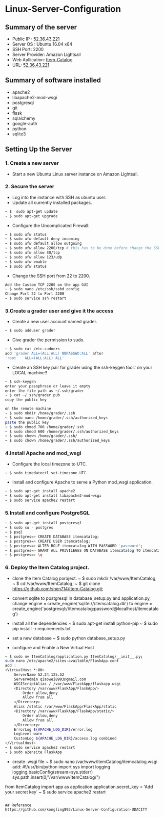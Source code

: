 # Linux-Server-Configuration 


## Summary of the server 
- Public IP : [52.36.43.221](104.131.87.6)
- Server OS : Ubuntu 16.04 x64
- SSH Port: 2200
- Server Provider:  Amazon Lightsail
- Web Apllication: [Item-Catalog](https://github.com/shen714/Item-Catalog)
- URL: [52.36.43.221](104.131.87.6)


## Summary of software installed
- apache2
- libapache2-mod-wsgi
- postgresql
- git
- flask
- sqlalchemy
- google-auth
- python
- sqlite3

## Setting Up the Server

### 1. Create a new server
* Start a new Ubuntu Linux server instance on Amazon Lightsail.

### 2. Secure the server
* Log into the instance with SSH as ubuntu user.
* Update all currently installed packages.
```sh
~ $  sudo apt-get update 
~ $ sudo apt-get upgrade 
```

* Configure the Uncomplicated Firewall.
```sh
~ $ sudo ufw status 
~ $ sudo ufw default deny incoming 
~ $ sudo ufw default allow outgoing 
~ $ sudo ufw allow 2200/tcp # this has to be done before change the SSH port to prevent locking yourself out of the server.
~ $ sudo ufw allow 80/tcp 
~ $ sudo ufw allow 123/udp 
~ $ sudo ufw enable 
~ $ sudo ufw status 
```

* Change the SSH port from 22 to 2200. 
```sh
Add the Custom TCP 2200 on the app GUI 
~ $ sudo nano /etc/ssh/sshd_config
Change Port 22 to Port 2200
~ $ sudo service ssh restart
```

### 3.Create a grader user and give it the access
* Create a new user account named grader.
```sh
~ $ sudo adduser grader
```
* Give grader the permission to sudo.
```sh
~ $ sudo cat /etc.sudoers
add 'grader ALL=(ALL:ALL) NOPASSWD:ALL' after 
'root    ALL=(ALL:ALL) ALL'
```
*  Create an SSH key pair for grader using the ssh-keygen tool.'
on your LOCAL machine!!
```sh
~ $ ssh-keygen
enter your passphrase or leave it empty
enter the file path as ~/.ssh/grader
~ $ cat ~/.ssh/grader.pub
copy the public key

on the remote machine
~ $ sudo mkdir /home/grader/.ssh
~ $ sudo nano /home/grader/.ssh/authorized_keys
paste the public key 
~ $ sudo chmod 700 /home/grader/.ssh
~ $ sudo chmod 600 /home/grader/.ssh/authorized_keys
~ $ sudo chown /home/grader/.ssh/
~ $ sudo chown /home/grader/.ssh/authorized_keys
```

### 4.Install Apache and mod_wsgi
* Configure the local timezone to UTC.
```sh
~ $ sudo timedatectl set-timezone UTC
```
* Install and configure Apache to serve a Python mod_wsgi application.
```sh
~ $ sudo apt-get install apache2
~ $ sudo apt-get install libapache2-mod-wsgi 
~ $ sudo service apache2 restart
```
### 5.Install and configure PostgreSQL
```sh
~ $ sudo apt-get install postgresql
~ $ sudo su - postgres
~ $ psql
~ $ postgres=> CREATE DATABASE itemcatalog;
~ $ postgres=> CREATE USER itemcatalog;
~ $ postgres=> ALTER ROLE itemcatalog WITH PASSWORD 'password';
~ $ postgres=> GRANT ALL PRIVILEGES ON DATABASE itemcatalog TO itemcatalog;
~ $ postgres=> \q
```

### 6. Deploy the Item Catalog project.
* clone the Item Catalog poroject.
~ $ sudo mkdir /var/www/ItemCatalog;
~ $ cd /var/www/ItemCatalog;
~ $ git clone https://github.com/shen714/Item-Catalog.git;

* convert sqlite to postgresql
In database_setup.py and application.py, change engine = create_engine('sqlite:///itemcatalog.db') to engine = create_engine('postgresql://itemcatalog:password@localhost/itemcatalog')

* install all the dependencies
~ $ sudo apt-get install python-pip
~ $ sudo pip install -r requirements.txt

* set a new database
~ $ sudo python database_setup.py

* configure and Enable a New Virtual Host
```sh
~ $ sudo mv ItemCatalog/application.py ItemCatalog/__init__.py;
sudo nano /etc/apache2/sites-available/FlaskApp.conf
add :
<VirtualHost *:80>
	ServerName 52.24.125.52
	ServerAdmin qiaowei8993@gmail.com
	WSGIScriptAlias / /var/www/FlaskApp/flaskapp.wsgi
	<Directory /var/www/FlaskApp/FlaskApp/>
		Order allow,deny
		Allow from all
	</Directory>
	Alias /static /var/www/FlaskApp/FlaskApp/static
	<Directory /var/www/FlaskApp/FlaskApp/static/>
		Order allow,deny
		Allow from all
	</Directory>
	ErrorLog ${APACHE_LOG_DIR}/error.log
	LogLevel warn
	CustomLog ${APACHE_LOG_DIR}/access.log combined
</VirtualHost>
~ $ sudo service apache2 restart
~ $ sudo a2ensite FlaskApp
```
* create .wsgi file
~ $ sudo nano /var/www/ItemCatalog/itemcatalog.wsgi
add:
#!/usr/bin/python
import sys
import logging
logging.basicConfig(stream=sys.stderr)
sys.path.insert(0,"/var/www/ItemCatalog/")

from ItemCatalog import app as application
application.secret_key = 'Add your secret key'
~ $ sudo service apache2 restart
```

## Reference
https://github.com/kongling893/Linux-Server-Configuration-UDACITY